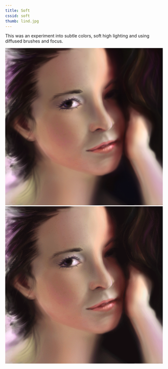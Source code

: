 ```yaml
---
title: Soft
cssid: soft
thumb: lind.jpg
---
```

This was an experiment into subtle colors, soft high lighting and using diffused brushes and focus.

![Soft](assets/img/lind.jpg)
![Soft Process](assets/img/lindprocess.gif)
